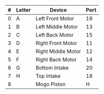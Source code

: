 | # | Letter | Device             | Port |
| - | ------ | ------------------ | ---- |
| 0 | A      | Left Front Motor   | 19   |
| 1 | B      | Left Middle Motor  | 13   |
| 2 | C      | Left Back Motor    | 15   |
| 3 | D      | Right Front Motor  | 11   |
| 4 | E      | Right Middle Motor | 12   |
| 5 | F      | Right Back Motor   | 14   |
| 6 | G      | Bottom Intake      | 20   |
| 7 | H      | Top Intake         | 18   |
| 8 |        | Mogo Piston        | H    |